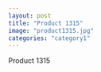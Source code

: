 ```yaml
---
layout: post
title: "Product 1315"
image: "product1315.jpg"
categories: "category1"
---
```

Product 1315
